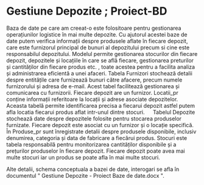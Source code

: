 # Gestiune Depozite ; Proiect-BD

Baza de date pe care am creeat-o este folositoare pentru gestionarea operațiunilor logistice în mai multe depozite. Cu ajutorul acestei baze de date putem verifica informații despre produsele aflate în fiecare depozit, care este furnizorul principal de bunuri al depozitului precum si cine este responsabilul depozitului. Modelul permite gestionarea stocurilor din fiecare depozit, depozitele și locațiile în care se află fiecare, gestionarea preturilor și cantităților din fiecare produs etc. , toate acestea pentru a facilita analiza și administrarea eficientă a unei afaceri.
    Tabela Furnizori stochează detalii despre entitățile care furnizează bunuri către afacere, precum numele furnizorului și adresa de e-mail. Acest tabel facilitează gestionarea și comunicarea cu furnizorii. Fiecare depozit are un furnizor.
    Locatii_pr conține informații referitoare la locații și adrese asociate depozitelor. Aceasta tabelă permite identificarea precisa a fiecarui depozit astfel putem afla locatia fiecarui produs aflat intr-unul dintre stocuri.
   &emsp; Tabelul Depozite stochează date despre depozitele folosite pentru stocarea produselor furnizate. Fiecare depozit este asociat cu un furnizor și o locație specifică.
    În Produse_pr sunt înregistrate detalii despre produsele disponibile, inclusiv denumirea, categoria și data de fabricare a fiecărui produs.
    Stocuri este tabela responsabilă pentru monitorizarea cantităților disponibile și a prețurilor produselor în fiecare depozit. Fiecare depozit poate avea mai multe stocuri iar un produs se poate afla în mai multe stocuri.


Alte detalii, schema conceptuala a bazei de date, interogari se afla în documentul " Gestiune Depozite - Proiect Baze de date.docx ".
